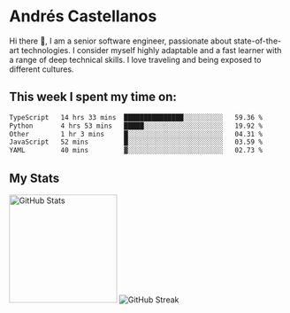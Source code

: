 # Andrés Castellanos

Hi there 👋, I am a senior software engineer, passionate about state-of-the-art technologies. I consider myself highly adaptable and a fast learner with a range of deep technical skills. I love traveling and being exposed to different cultures.

## This week I spent my time on:

<!--START_SECTION:waka-->

```txt
TypeScript   14 hrs 33 mins  ███████████████░░░░░░░░░░   59.36 %
Python       4 hrs 53 mins   █████░░░░░░░░░░░░░░░░░░░░   19.92 %
Other        1 hr 3 mins     █░░░░░░░░░░░░░░░░░░░░░░░░   04.31 %
JavaScript   52 mins         █░░░░░░░░░░░░░░░░░░░░░░░░   03.59 %
YAML         40 mins         ▓░░░░░░░░░░░░░░░░░░░░░░░░   02.73 %
```

<!--END_SECTION:waka-->

## My Stats

<img height="195" src="https://github-readme-stats.vercel.app/api?username=andrescv&show_icons=true&theme=onedark&hide_border=true&card_width=495" alt="GitHub Stats" />

<img src="https://streak-stats.demolab.com?user=andrescv&theme=one-dark-pro&hide_border=true" alt="GitHub Streak" />
